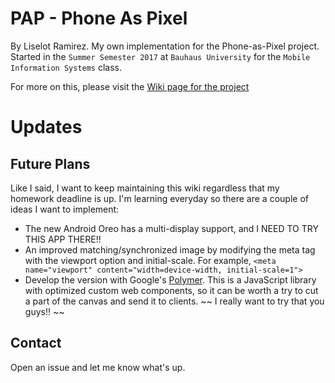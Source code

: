 # PAP - Phone As Pixel
By Liselot Ramirez. My own implementation for the Phone-as-Pixel project.
Started in the `Summer Semester 2017` at `Bauhaus University` for the `Mobile Information Systems` class.

For more on this, please visit the [Wiki page for the project](https://github.com/ZeroLiam/PAP/wiki)

# Updates
## Future Plans
Like I said, I want to keep maintaining this wiki regardless that my homework deadline is up. I'm learning everyday so there are a couple of ideas I want to implement:
* The new Android Oreo has a multi-display support, and I NEED TO TRY THIS APP THERE!!
* An improved matching/synchronized image by modifying the meta tag with the viewport option and initial-scale. For example, `<meta name="viewport" content="width=device-width, initial-scale=1">`
* Develop the version with Google's [Polymer](https://www.polymer-project.org/). This is a JavaScript library with optimized custom web components, so it can be worth a try to cut a part of the canvas and send it to clients. ~~ I really want to try that you guys!! ~~

## Contact
Open an issue and let me know what's up.
